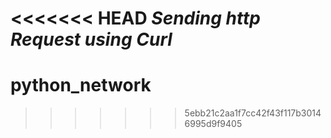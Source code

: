 <<<<<<< HEAD
*Sending http Request using Curl*
=======
# python_network
>>>>>>> 5ebb21c2aa1f7cc42f43f117b30146995d9f9405
